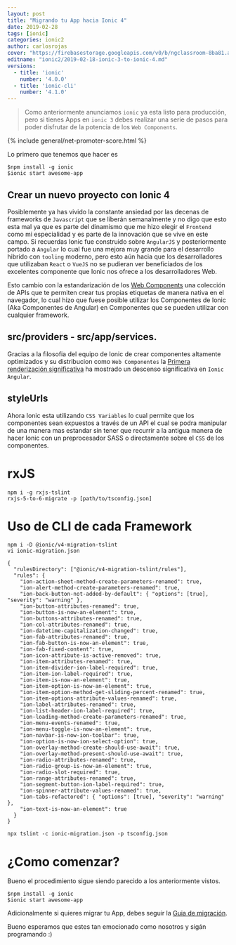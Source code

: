 ```yaml
---
layout: post
title: "Migrando tu App hacia Ionic 4"
date: 2019-02-28
tags: [ionic]
categories: ionic2
author: carlosrojas
cover: "https://firebasestorage.googleapis.com/v0/b/ngclassroom-8ba81.appspot.com/o/posts%2F2019-01-24-ionic-4-finalmente%2Fionic-4-final.png?alt=media&token=6db207a5-016c-4a7c-b5ca-e7bf7f586ca4"
editname: "ionic2/2019-02-18-ionic-3-to-ionic-4.md"
versions:
  - title: 'ionic'
    number: '4.0.0'
  - title: 'ionic-cli'
    number: '4.1.0'
---
```


> Como anteriormente anunciamos `ionic` ya esta listo para producción, pero si tienes Apps en `ionic 3` debes realizar una serie de pasos para poder disfrutar de la potencia de los `Web Components`.

<amp-img width="1440" height="800" layout="responsive" src="https://firebasestorage.googleapis.com/v0/b/ngclassroom-8ba81.appspot.com/o/posts%2F2019-01-24-ionic-4-finalmente%2Fionic-4-final.png?alt=media&token=6db207a5-016c-4a7c-b5ca-e7bf7f586ca4"></amp-img>

{% include general/net-promoter-score.html %} 

Lo primero que tenemos que hacer es 

```
$npm install -g ionic
$ionic start awesome-app
```

## Crear un nuevo proyecto con Ionic 4

Posiblemente ya has vivido la constante ansiedad por las decenas de frameworks de `Javascript` que se liberán semanalmente y no digo que esto esta mal ya que es parte del dinamismo que me hizo elegir el `Frontend` como mi especialidad y es parte de la innovación que se vive en este campo.  Si recuerdas Ionic fue construido sobre `AngularJS` y posteriormente portado a `Angular` lo cual fue una mejora muy grande para el desarrollo hibrido con `tooling` moderno, pero esto aún hacia que los desarrolladores que utilizaban `React` o `VueJS` no se pudieran ver beneficiados de los excelentes componente que Ionic nos ofrece a los desarrolladores Web.

Esto cambio con la estandarización de los [Web Components](https://www.webcomponents.org/introduction) una colección de APIs que te permiten crear tus propias etiquetas de manera nativa en el navegador, lo cual hizo que fuese posible utilizar los Componentes de Ionic (Aka Componentes de Angular) en Componentes que se pueden utilizar con cualquier framework.

## src/providers - src/app/services.

<amp-img width="1560" height="512" layout="responsive" src="https://firebasestorage.googleapis.com/v0/b/ngclassroom-8ba81.appspot.com/o/posts%2F2019-01-24-ionic-4-finalmente%2Fionic4-performance-comparison.png?alt=media&token=fc6750ea-f43d-47dc-b505-576f74f5f842"></amp-img>

Gracias a la filosofia del equipo de Ionic de crear componentes altamente optimizados y su distribucion como `Web Componentes` la  [Primera renderización significativa](https://developers.google.com/web/tools/lighthouse/audits/first-meaningful-paint) ha mostrado un descenso significativa en  `Ionic Angular`.

## styleUrls

Ahora Ionic esta utilizando `CSS Variables` lo cual permite que los componentes sean expuestos a través de un API el cual se podra manipular de una manera mas estandar sin tener que recurrir a la antigua manera de hacer Ionic con un preprocesador SASS o directamente sobre el `CSS` de los componentes.

# rxJS

````
npm i -g rxjs-tslint
rxjs-5-to-6-migrate -p [path/to/tsconfig.json]
````


# Uso de CLI de cada Framework

````
npm i -D @ionic/v4-migration-tslint
vi ionic-migration.json
````

````
{
  "rulesDirectory": ["@ionic/v4-migration-tslint/rules"],
  "rules": {
    "ion-action-sheet-method-create-parameters-renamed": true,
    "ion-alert-method-create-parameters-renamed": true,
    "ion-back-button-not-added-by-default": { "options": [true], "severity": "warning" },
    "ion-button-attributes-renamed": true,
    "ion-button-is-now-an-element": true,
    "ion-buttons-attributes-renamed": true,
    "ion-col-attributes-renamed": true,
    "ion-datetime-capitalization-changed": true,
    "ion-fab-attributes-renamed": true,
    "ion-fab-button-is-now-an-element": true,
    "ion-fab-fixed-content": true,
    "ion-icon-attribute-is-active-removed": true,
    "ion-item-attributes-renamed": true,
    "ion-item-divider-ion-label-required": true,
    "ion-item-ion-label-required": true,
    "ion-item-is-now-an-element": true,
    "ion-item-option-is-now-an-element": true,
    "ion-item-option-method-get-sliding-percent-renamed": true,
    "ion-item-options-attribute-values-renamed": true,
    "ion-label-attributes-renamed": true,
    "ion-list-header-ion-label-required": true,
    "ion-loading-method-create-parameters-renamed": true,
    "ion-menu-events-renamed": true,
    "ion-menu-toggle-is-now-an-element": true,
    "ion-navbar-is-now-ion-toolbar": true,
    "ion-option-is-now-ion-select-option": true,
    "ion-overlay-method-create-should-use-await": true,
    "ion-overlay-method-present-should-use-await": true,
    "ion-radio-attributes-renamed": true,
    "ion-radio-group-is-now-an-element": true,
    "ion-radio-slot-required": true,
    "ion-range-attributes-renamed": true,
    "ion-segment-button-ion-label-required": true,
    "ion-spinner-attribute-values-renamed": true,
    "ion-tabs-refactored": { "options": [true], "severity": "warning" },
    "ion-text-is-now-an-element": true
  }
}
````

````
npx tslint -c ionic-migration.json -p tsconfig.json
````


# ¿Como comenzar?

Bueno el procedimiento sigue siendo parecido a los anteriormente vistos.

```
$npm install -g ionic
$ionic start awesome-app
```

Adicionalmente si quieres migrar tu App, debes seguir la [Guia de migración](https://ionicframework.com/docs/building/migration/).

Bueno esperamos que estes tan emocionado como nosotros y sigán programando :)
